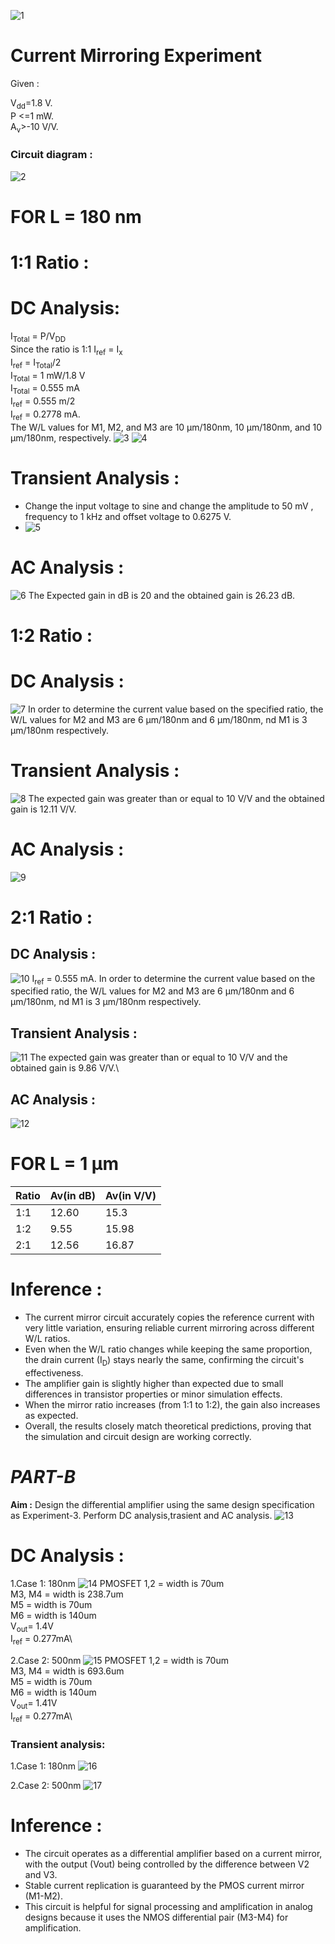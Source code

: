 ![1](https://github.com/user-attachments/assets/562abb29-4b67-4f01-8dce-5e61f0493051)
#  Current Mirroring Experiment
Given :

V<sub>dd</sub>=1.8 V.\
P <=1 mW.\
A<sub>v</sub>>-10 V/V.
### Circuit diagram :
![2](https://github.com/user-attachments/assets/5d780558-a792-4e9f-8d01-5b316661cd55)
# FOR L = 180 nm
# **1:1 Ratio :**
# **DC Analysis:**
I<sub>Total</sub> = P/V<sub>DD</sub>\
Since the ratio is 1:1 I<sub>ref</sub> = I<sub>x</sub>\
I<sub>ref</sub> = I<sub>Total</sub>/2\
I<sub>Total</sub> = 1 mW/1.8 V\
I<sub>Total</sub> = 0.555 mA\
I<sub>ref</sub> = 0.555 m/2\
I<sub>ref</sub> = 0.2778 mA.\
The W/L values for M1, M2, and M3 are 10	µm/180nm, 10	µm/180nm, and 10	µm/180nm, respectively.
![3](https://github.com/user-attachments/assets/66070b61-b1da-4b22-9379-c57f1196a553)
![4](https://github.com/user-attachments/assets/44befd1b-aabd-4570-9d2a-85daf25d2d93)
# **Transient Analysis :**
- Change the input voltage to sine and change the amplitude to 50 mV , frequency to 1 kHz and offset voltage to 0.6275 V.
- ![5](https://github.com/user-attachments/assets/9e84e496-5185-4747-850e-bec9dcc1db79)
# **AC Analysis :**
![6](https://github.com/user-attachments/assets/d41579fb-880e-400d-9697-2e284ff0185f)
The Expected gain in dB is 20 and the obtained gain is 26.23 dB.
 # **1:2 Ratio :**
 # **DC Analysis :**
 ![7](https://github.com/user-attachments/assets/4b1a73dc-85f7-4a0d-a29f-050c3901f2ec)
In order to determine the current value based on the specified ratio, the W/L values for  M2 and M3 are 6	µm/180nm and 6	µm/180nm, nd M1 is 3	µm/180nm respectively. 
# **Transient Analysis :**
![8](https://github.com/user-attachments/assets/66eecc3c-4b12-4a8d-b379-d698e854d394)
 The expected gain was greater than or equal to 10 V/V and the obtained gain is 12.11 V/V.
 # **AC Analysis :**
 ![9](https://github.com/user-attachments/assets/d6906c9d-6b26-4b03-905d-ef837fda3e26)


# **2:1 Ratio :**

## **DC Analysis :**
![10](https://github.com/user-attachments/assets/3bf123a0-d58f-45a1-8212-61f96f33fd7f)
I<sub>ref</sub> = 0.555 mA.
In order to determine the current value based on the specified ratio, the W/L values for  M2 and M3 are 6	µm/180nm and 6	µm/180nm, nd M1 is 3	µm/180nm respectively.
## **Transient Analysis :**
![11](https://github.com/user-attachments/assets/62b800ae-665f-4cb8-ae03-25380b8c2b11)
 The expected gain was greater than or equal to 10 V/V and the obtained gain is 9.86 V/V.\
 ## **AC Analysis :**
 ![12](https://github.com/user-attachments/assets/66a39208-28b2-42a2-bcf0-39de27cf17ed)

# FOR L = 1 	µm

|Ratio|  Av(in dB)    | Av(in V/V) | 
|-----|---------------|------------|
|1:1  |12.60          |15.3        |    
|1:2  |9.55           |15.98       |   
|2:1  |12.56          |16.87       |

# **Inference :**
- The current mirror circuit accurately copies the reference current with very little variation, ensuring reliable current mirroring across different W/L ratios.
- Even when the W/L ratio changes while keeping the same proportion, the drain current (I<sub>D</sub>) stays nearly the same, confirming the circuit's effectiveness.
- The amplifier gain is slightly higher than expected due to small differences in transistor properties or minor simulation effects.
- When the mirror ratio increases (from 1:1 to 1:2), the gain also increases as expected.
- Overall, the results closely match theoretical predictions, proving that the simulation and circuit design are working correctly.



# *PART-B*
**Aim :**
Design the differential amplifier using the same design specification as Experiment-3. Perform DC analysis,trasient and AC analysis.
![13](https://github.com/user-attachments/assets/72ec144c-cf3b-4bf9-8208-bea9db702c95)
# **DC Analysis :**
1.Case 1: 180nm
![14](https://github.com/user-attachments/assets/b0ceac3d-b2e4-4f5e-b790-071252c3eb12)
PMOSFET 1,2 = width is 70um \
M3, M4  = width is 238.7um\
M5 = width is 70um\
M6 = width is 140um\
V<sub>out</sub>=  1.4V\
I<sub>ref</sub> = 0.277mA\

2.Case 2: 500nm
![15](https://github.com/user-attachments/assets/dd6c5a70-c60a-4bdd-b7b4-dc464b01e95b)
PMOSFET 1,2 = width is 70um \
M3, M4  = width is 693.6um\
M5 = width is 70um\
M6 = width is 140um\
V<sub>out</sub>=  1.41V\
I<sub>ref</sub> = 0.277mA\

### Transient analysis:
1.Case 1: 180nm
![16](https://github.com/user-attachments/assets/8afb0383-9dff-4b73-9d45-2799bc48615a)

2.Case 2: 500nm
![17](https://github.com/user-attachments/assets/d580af08-4ecd-40bb-a0c1-fd5bcae92c2c)

# **Inference :**
- The circuit operates as a differential amplifier based on a current mirror, with the output (Vout) being controlled by the difference between V2 and V3.
- Stable current replication is guaranteed by the PMOS current mirror (M1-M2).
- This circuit is helpful for signal processing and amplification in analog designs because it uses the NMOS differential pair (M3-M4) for amplification.
